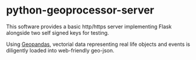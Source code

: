 # python-geoprocessor-server

This software provides a basic http/https server implementing Flask alongside two self signed keys for testing.

Using [Geopandas](https://geopandas.org/), vectorial data representing real life objects and events is diligently loaded into web-friendly geo-json.
